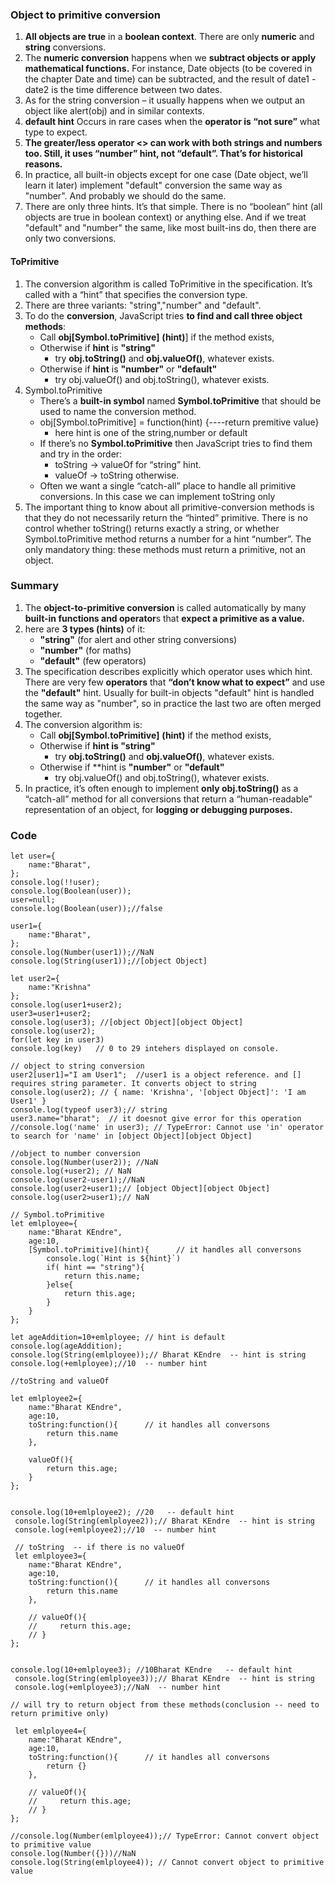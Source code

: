 ### Object to primitive conversion

1. **All objects are true** in a **boolean context**. There are only **numeric** and **string** conversions.
2. The **numeric conversion** happens when we **subtract objects or apply mathematical functions.** For instance, Date objects (to be covered in the chapter Date and time) can be subtracted, and the result of date1 - date2 is the time difference between two dates.
3. As for the string conversion – it usually happens when we output an object like alert(obj) and in similar contexts.
4. **default hint** Occurs in rare cases when the **operator is “not sure”** what type to expect.
5. **The greater/less operator <> can work with both strings and numbers too. Still, it uses “number” hint, not “default”. That’s for historical reasons.**
6. In practice, all built-in objects except for one case (Date object, we’ll learn it later) implement "default" conversion the same way as "number". And probably we should do the same.
7. There are only three hints. It’s that simple. There is no “boolean” hint (all objects are true in boolean context) or anything else. And if we treat "default" and "number" the same, like most built-ins do, then there are only two conversions.

#### ToPrimitive

1. The conversion algorithm is called ToPrimitive in the specification. It’s called with a “hint” that specifies the conversion type.
2. There are three variants: "string","number" and "default".
3. To do the **conversion**, JavaScript tries **to find and call three object methods**:
    * Call **obj[Symbol.toPrimitive]** **(hint)**] if the method exists,
    * Otherwise if **hint** is **"string"**
        *  try **obj.toString()** and **obj.valueOf()**, whatever exists.
    * Otherwise if **hint** is **"number"** or **"default"**
        * try obj.valueOf() and obj.toString(), whatever exists.
4. Symbol.toPrimitive
    * There’s a **built-in symbol** named **Symbol.toPrimitive** that should be used to name the conversion method.
    * obj[Symbol.toPrimitive] = function(hint) {----return premitive value}
        * here hint is one of the string,number or default
    * If there’s no **Symbol.toPrimitive** then JavaScript tries to find them and try in the order:
        * toString -> valueOf for “string” hint.
        * valueOf -> toString otherwise.
    * Often we want a single “catch-all” place to handle all primitive conversions. In this case we can implement toString only
5. The important thing to know about all primitive-conversion methods is that they do not necessarily return the “hinted” primitive. There is no control whether toString() returns exactly a string, or whether Symbol.toPrimitive method returns a number for a hint “number”. The only mandatory thing: these methods must return a primitive, not an object.

### Summary

1. The **object-to-primitive conversion** is called automatically by many **built-in functions and operator**s that **expect a primitive as a value.**
2. here are **3 types (hints)** of it:
    * **"string"** (for alert and other string conversions)
    * **"number"** (for maths)
    * **"default"** (few operators)
3. The specification describes explicitly which operator uses which hint. There are very few **operators** that **“don’t know what to expect”** and use the **"default"** hint. Usually for built-in objects "default" hint is handled the same way as "number", so in practice the last two are often merged together.
4. The conversion algorithm is:
    * Call **obj[Symbol.toPrimitive]** **(hint)** if the method exists,
    * Otherwise if **hint is "string"**
        * try **obj.toString()** and **obj.valueOf()**, whatever exists.
    * Otherwise if **hint is **"number"** or **"default"**
        * try obj.valueOf() and obj.toString(), whatever exists.
5. In practice, it’s often enough to implement **only obj.toString()** as a “catch-all” method for all conversions that return a “human-readable” representation of an object, for **logging or debugging purposes.**

### Code

~~~
let user={
    name:"Bharat",
};
console.log(!!user);
console.log(Boolean(user));
user=null;
console.log(Boolean(user));//false

user1={
    name:"Bharat",
};
console.log(Number(user1));//NaN
console.log(String(user1));//[object Object]

let user2={
    name:"Krishna"
};
console.log(user1+user2);
user3=user1+user2;
console.log(user3); //[object Object][object Object]
console.log(user2);
for(let key in user3)
console.log(key)   // 0 to 29 intehers displayed on console.

// object to string conversion
user2[user1]="I am User1";  //user1 is a object reference. and [] requires string parameter. It converts object to string
console.log(user2); // { name: 'Krishna', '[object Object]': 'I am User1' }
console.log(typeof user3);// string
user3.name="bharat";  // it doesnot give error for this operation
//console.log('name' in user3); // TypeError: Cannot use 'in' operator to search for 'name' in [object Object][object Object]

//object to number conversion
console.log(Number(user2)); //NaN
console.log(+user2); // NaN 
console.log(user2-user1);//NaN
console.log(user2+user1);// [object Object][object Object]
console.log(user2>user1);// NaN

// Symbol.toPrimitive
let emlployee={
    name:"Bharat KEndre",
    age:10,
    [Symbol.toPrimitive](hint){      // it handles all conversons
        console.log(`Hint is ${hint}`)
        if( hint == "string"){
            return this.name;
        }else{
            return this.age;
        }
    }
};

let ageAddition=10+emlployee; // hint is default
console.log(ageAddition);
console.log(String(emlployee));// Bharat KEndre  -- hint is string
console.log(+emlployee);//10  -- number hint

//toString and valueOf

let emlployee2={
    name:"Bharat KEndre",
    age:10,
    toString:function(){      // it handles all conversons
        return this.name
    },

    valueOf(){
        return this.age;
    }
};


console.log(10+emlployee2); //20   -- default hint 
 console.log(String(emlployee2));// Bharat KEndre  -- hint is string
 console.log(+emlployee2);//10  -- number hint

 // toString  -- if there is no valueOf
 let emlployee3={
    name:"Bharat KEndre",
    age:10,
    toString:function(){      // it handles all conversons
        return this.name
    },

    // valueOf(){
    //     return this.age;
    // }
};


console.log(10+emlployee3); //10Bharat KEndre   -- default hint 
 console.log(String(emlployee3));// Bharat KEndre  -- hint is string
 console.log(+emlployee3);//NaN  -- number hint

// will try to return object from these methods(conclusion -- need to return primitive only)

 let emlployee4={
    name:"Bharat KEndre",
    age:10,
    toString:function(){      // it handles all conversons
        return {}
    },

    // valueOf(){
    //     return this.age;
    // }
};

//console.log(Number(emlployee4));// TypeError: Cannot convert object to primitive value
console.log(Number({}))//NaN
console.log(String(emlployee4)); // Cannot convert object to primitive value

~~~















